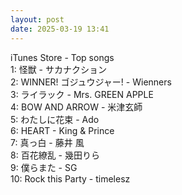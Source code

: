 ```yaml
---
layout: post
date: 2025-03-19 13:41
---
```


iTunes Store - Top songs<br />
1: 怪獣 - サカナクション<br />
2: WINNER! ゴジュウジャー! - Wienners<br />
3: ライラック - Mrs. GREEN APPLE<br />
4: BOW AND ARROW - 米津玄師<br />
5: わたしに花束 - Ado<br />
6: HEART - King & Prince<br />
7: 真っ白 - 藤井 風<br />
8: 百花繚乱 - 幾田りら<br />
9: 僕らまた - SG<br />
10: Rock this Party - timelesz<br />
